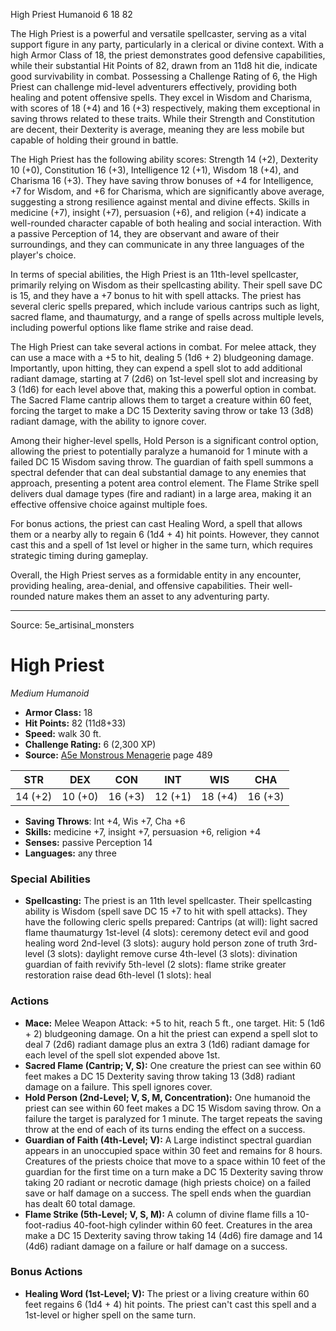 <MonsterName/>High Priest</MonsterName>
<CreatureType/>Humanoid</CreatureType>
<CR/>6</CR>
<AC/>18</AC>
<HP/>82</HP>
<summary>The High Priest is a powerful and versatile spellcaster, serving as a vital support figure in any party, particularly in a clerical or divine context. With a high Armor Class of 18, the priest demonstrates good defensive capabilities, while their substantial Hit Points of 82, drawn from an 11d8 hit die, indicate good survivability in combat. Possessing a Challenge Rating of 6, the High Priest can challenge mid-level adventurers effectively, providing both healing and potent offensive spells. They excel in Wisdom and Charisma, with scores of 18 (+4) and 16 (+3) respectively, making them exceptional in saving throws related to these traits. While their Strength and Constitution are decent, their Dexterity is average, meaning they are less mobile but capable of holding their ground in battle.</summary>

<detail>

The High Priest has the following ability scores: Strength 14 (+2), Dexterity 10 (+0), Constitution 16 (+3), Intelligence 12 (+1), Wisdom 18 (+4), and Charisma 16 (+3). They have saving throw bonuses of +4 for Intelligence, +7 for Wisdom, and +6 for Charisma, which are significantly above average, suggesting a strong resilience against mental and divine effects. Skills in medicine (+7), insight (+7), persuasion (+6), and religion (+4) indicate a well-rounded character capable of both healing and social interaction. With a passive Perception of 14, they are observant and aware of their surroundings, and they can communicate in any three languages of the player's choice.

In terms of special abilities, the High Priest is an 11th-level spellcaster, primarily relying on Wisdom as their spellcasting ability. Their spell save DC is 15, and they have a +7 bonus to hit with spell attacks. The priest has several cleric spells prepared, which include various cantrips such as light, sacred flame, and thaumaturgy, and a range of spells across multiple levels, including powerful options like flame strike and raise dead. 

The High Priest can take several actions in combat. For melee attack, they can use a mace with a +5 to hit, dealing 5 (1d6 + 2) bludgeoning damage. Importantly, upon hitting, they can expend a spell slot to add additional radiant damage, starting at 7 (2d6) on 1st-level spell slot and increasing by 3 (1d6) for each level above that, making this a powerful option in combat. The Sacred Flame cantrip allows them to target a creature within 60 feet, forcing the target to make a DC 15 Dexterity saving throw or take 13 (3d8) radiant damage, with the ability to ignore cover.

Among their higher-level spells, Hold Person is a significant control option, allowing the priest to potentially paralyze a humanoid for 1 minute with a failed DC 15 Wisdom saving throw. The guardian of faith spell summons a spectral defender that can deal substantial damage to any enemies that approach, presenting a potent area control element. The Flame Strike spell delivers dual damage types (fire and radiant) in a large area, making it an effective offensive choice against multiple foes.

For bonus actions, the priest can cast Healing Word, a spell that allows them or a nearby ally to regain 6 (1d4 + 4) hit points. However, they cannot cast this and a spell of 1st level or higher in the same turn, which requires strategic timing during gameplay.

Overall, the High Priest serves as a formidable entity in any encounter, providing healing, area-denial, and offensive capabilities. Their well-rounded nature makes them an asset to any adventuring party.</detail>



---

Source: 5e_artisinal_monsters

# High Priest

*Medium* *Humanoid*

- **Armor Class:** 18
- **Hit Points:** 82 (11d8+33)
- **Speed:** walk 30 ft.
- **Challenge Rating:** 6 (2,300 XP)
- **Source:** [A5e Monstrous Menagerie](https://enpublishingrpg.com/products/level-up-monstrous-menagerie-a5e) page 489

| STR | DEX | CON | INT | WIS | CHA |
| --- | --- | --- | --- | --- | --- |
| 14 (+2) | 10 (+0) | 16 (+3) | 12 (+1) | 18 (+4) | 16 (+3) |

- **Saving Throws**: Int +4, Wis +7, Cha +6
- **Skills:** medicine +7, insight +7, persuasion +6, religion +4
- **Senses:** passive Perception 14
- **Languages:** any three

### Special Abilities

- **Spellcasting:** The priest is an 11th level spellcaster. Their spellcasting ability is Wisdom (spell save DC 15
 +7 to hit with spell attacks). They have the following cleric spells prepared:
 Cantrips (at will): light
 sacred flame
 thaumaturgy
 1st-level (4 slots): ceremony
 detect evil and good
 healing word
 2nd-level (3 slots): augury
 hold person
 zone of truth
 3rd-level (3 slots): daylight
 remove curse
 4th-level (3 slots): divination
 guardian of faith
 revivify
 5th-level (2 slots): flame strike
 greater restoration
 raise dead
 6th-level (1 slots): heal

### Actions

- **Mace:** Melee Weapon Attack: +5 to hit, reach 5 ft., one target. Hit: 5 (1d6 + 2) bludgeoning damage. On a hit  the priest can expend a spell slot to deal 7 (2d6) radiant damage  plus an extra 3 (1d6) radiant damage for each level of the spell slot expended above 1st.
- **Sacred Flame (Cantrip; V, S):** One creature the priest can see within 60 feet makes a DC 15 Dexterity saving throw  taking 13 (3d8) radiant damage on a failure. This spell ignores cover.
- **Hold Person (2nd-Level; V, S, M, Concentration):** One humanoid the priest can see within 60 feet makes a DC 15 Wisdom saving throw. On a failure  the target is paralyzed for 1 minute. The target repeats the saving throw at the end of each of its turns  ending the effect on a success.
- **Guardian of Faith (4th-Level; V):** A Large  indistinct spectral guardian appears in an unoccupied space within 30 feet and remains for 8 hours. Creatures of the priests choice that move to a space within 10 feet of the guardian for the first time on a turn make a DC 15 Dexterity saving throw  taking 20 radiant or necrotic damage (high priests choice) on a failed save or half damage on a success. The spell ends when the guardian has dealt 60 total damage.
- **Flame Strike (5th-Level; V, S, M):** A column of divine flame fills a 10-foot-radius  40-foot-high cylinder within 60 feet. Creatures in the area make a DC 15 Dexterity saving throw  taking 14 (4d6) fire damage and 14 (4d6) radiant damage on a failure or half damage on a success.

### Bonus Actions

- **Healing Word (1st-Level; V):** The priest or a living creature within 60 feet regains 6 (1d4 + 4) hit points. The priest can't cast this spell and a 1st-level or higher spell on the same turn.




